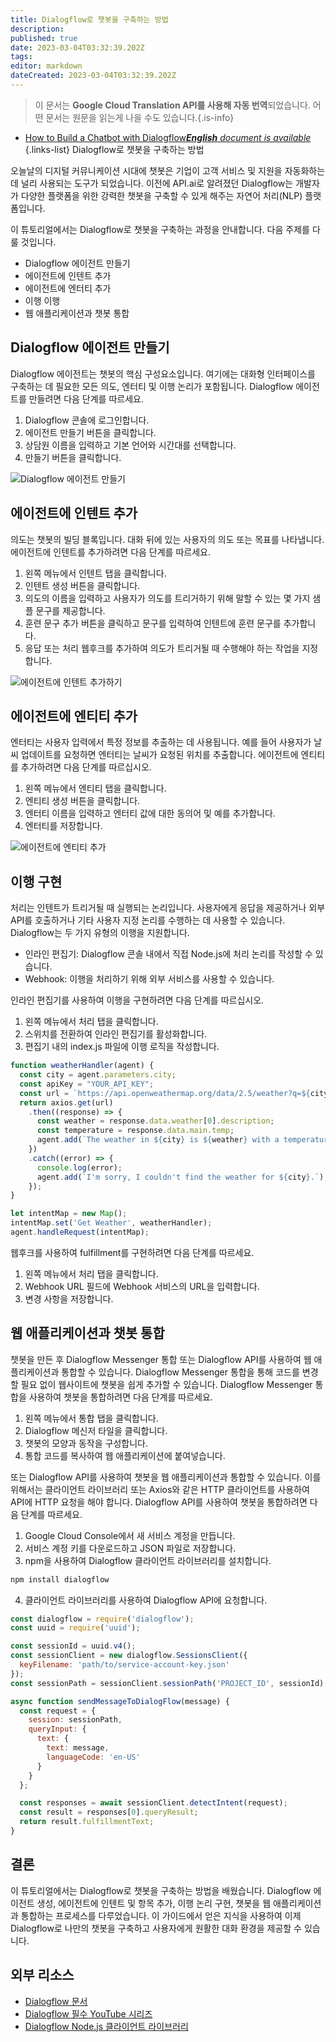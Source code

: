 ```yaml
---
title: Dialogflow로 챗봇을 구축하는 방법
description: 
published: true
date: 2023-03-04T03:32:39.202Z
tags: 
editor: markdown
dateCreated: 2023-03-04T03:32:39.202Z
---
```


> 이 문서는 **Google Cloud Translation API를 사용해 자동 번역**되었습니다.
어떤 문서는 원문을 읽는게 나을 수도 있습니다.{.is-info}



- [How to Build a Chatbot with Dialogflow***English** document is available*](/en/Knowledge-base/Common/how-to-build-a-chatbot-with-dialogflow)
{.links-list}
Dialogflow로 챗봇을 구축하는 방법

오늘날의 디지털 커뮤니케이션 시대에 챗봇은 기업이 고객 서비스 및 지원을 자동화하는 데 널리 사용되는 도구가 되었습니다. 이전에 API.ai로 알려졌던 Dialogflow는 개발자가 다양한 플랫폼을 위한 강력한 챗봇을 구축할 수 있게 해주는 자연어 처리(NLP) 플랫폼입니다.

이 튜토리얼에서는 Dialogflow로 챗봇을 구축하는 과정을 안내합니다. 다음 주제를 다룰 것입니다.

- Dialogflow 에이전트 만들기
- 에이전트에 인텐트 추가
- 에이전트에 엔터티 추가
- 이행 이행
- 웹 애플리케이션과 챗봇 통합

## Dialogflow 에이전트 만들기

Dialogflow 에이전트는 챗봇의 핵심 구성요소입니다. 여기에는 대화형 인터페이스를 구축하는 데 필요한 모든 의도, 엔터티 및 이행 논리가 포함됩니다. Dialogflow 에이전트를 만들려면 다음 단계를 따르세요.

1. Dialogflow 콘솔에 로그인합니다.
2. 에이전트 만들기 버튼을 클릭합니다.
3. 상담원 이름을 입력하고 기본 언어와 시간대를 선택합니다.
4. 만들기 버튼을 클릭합니다.

![Dialogflow 에이전트 만들기](https://i.imgur.com/vy8uSed.png)

## 에이전트에 인텐트 추가

의도는 챗봇의 빌딩 블록입니다. 대화 뒤에 있는 사용자의 의도 또는 목표를 나타냅니다. 에이전트에 인텐트를 추가하려면 다음 단계를 따르세요.

1. 왼쪽 메뉴에서 인텐트 탭을 클릭합니다.
2. 인텐트 생성 버튼을 클릭합니다.
3. 의도의 이름을 입력하고 사용자가 의도를 트리거하기 위해 말할 수 있는 몇 가지 샘플 문구를 제공합니다.
4. 훈련 문구 추가 버튼을 클릭하고 문구를 입력하여 인텐트에 훈련 문구를 추가합니다.
5. 응답 또는 처리 웹후크를 추가하여 의도가 트리거될 때 수행해야 하는 작업을 지정합니다.

![에이전트에 인텐트 추가하기](https://i.imgur.com/fyFhLwB.png)

## 에이전트에 엔티티 추가

엔터티는 사용자 입력에서 특정 정보를 추출하는 데 사용됩니다. 예를 들어 사용자가 날씨 업데이트를 요청하면 엔터티는 날씨가 요청된 위치를 추출합니다. 에이전트에 엔티티를 추가하려면 다음 단계를 따르십시오.

1. 왼쪽 메뉴에서 엔티티 탭을 클릭합니다.
2. 엔티티 생성 버튼을 클릭합니다.
3. 엔터티 이름을 입력하고 엔터티 값에 대한 동의어 및 예를 추가합니다.
4. 엔터티를 저장합니다.

![에이전트에 엔티티 추가](https://i.imgur.com/m5y5W5y.png)

## 이행 구현

처리는 인텐트가 트리거될 때 실행되는 논리입니다. 사용자에게 응답을 제공하거나 외부 API를 호출하거나 기타 사용자 지정 논리를 수행하는 데 사용할 수 있습니다. Dialogflow는 두 가지 유형의 이행을 지원합니다.

- 인라인 편집기: Dialogflow 콘솔 내에서 직접 Node.js에 처리 논리를 작성할 수 있습니다.
- Webhook: 이행을 처리하기 위해 외부 서비스를 사용할 수 있습니다.

인라인 편집기를 사용하여 이행을 구현하려면 다음 단계를 따르십시오.

1. 왼쪽 메뉴에서 처리 탭을 클릭합니다.
2. 스위치를 전환하여 인라인 편집기를 활성화합니다.
3. 편집기 내의 index.js 파일에 이행 로직을 작성합니다.

```javascript
function weatherHandler(agent) {
  const city = agent.parameters.city;
  const apiKey = "YOUR_API_KEY";
  const url = `https://api.openweathermap.org/data/2.5/weather?q=${city}&appid=${apiKey}`;
  return axios.get(url)
    .then((response) => {
      const weather = response.data.weather[0].description;
      const temperature = response.data.main.temp;
      agent.add(`The weather in ${city} is ${weather} with a temperature of ${temperature} degrees.`);
    })
    .catch((error) => {
      console.log(error);
      agent.add(`I'm sorry, I couldn't find the weather for ${city}.`);
    });
}

let intentMap = new Map();
intentMap.set('Get Weather', weatherHandler);
agent.handleRequest(intentMap);
```

웹후크를 사용하여 fulfillment를 구현하려면 다음 단계를 따르세요.

1. 왼쪽 메뉴에서 처리 탭을 클릭합니다.
2. Webhook URL 필드에 Webhook 서비스의 URL을 입력합니다.
3. 변경 사항을 저장합니다.

## 웹 애플리케이션과 챗봇 통합

챗봇을 만든 후 Dialogflow Messenger 통합 또는 Dialogflow API를 사용하여 웹 애플리케이션과 통합할 수 있습니다. Dialogflow Messenger 통합을 통해 코드를 변경할 필요 없이 웹사이트에 챗봇을 쉽게 추가할 수 있습니다. Dialogflow Messenger 통합을 사용하여 챗봇을 통합하려면 다음 단계를 따르세요.

1. 왼쪽 메뉴에서 통합 탭을 클릭합니다.
2. Dialogflow 메신저 타일을 클릭합니다.
3. 챗봇의 모양과 동작을 구성합니다.
4. 통합 코드를 복사하여 웹 애플리케이션에 붙여넣습니다.

또는 Dialogflow API를 사용하여 챗봇을 웹 애플리케이션과 통합할 수 있습니다. 이를 위해서는 클라이언트 라이브러리 또는 Axios와 같은 HTTP 클라이언트를 사용하여 API에 HTTP 요청을 해야 합니다. Dialogflow API를 사용하여 챗봇을 통합하려면 다음 단계를 따르세요.

1. Google Cloud Console에서 새 서비스 계정을 만듭니다.
2. 서비스 계정 키를 다운로드하고 JSON 파일로 저장합니다.
3. npm을 사용하여 Dialogflow 클라이언트 라이브러리를 설치합니다.

```bash
npm install dialogflow
```

4. 클라이언트 라이브러리를 사용하여 Dialogflow API에 요청합니다.

```javascript
const dialogflow = require('dialogflow');
const uuid = require('uuid');

const sessionId = uuid.v4();
const sessionClient = new dialogflow.SessionsClient({
  keyFilename: 'path/to/service-account-key.json'
});
const sessionPath = sessionClient.sessionPath('PROJECT_ID', sessionId);

async function sendMessageToDialogFlow(message) {
  const request = {
    session: sessionPath,
    queryInput: {
      text: {
        text: message,
        languageCode: 'en-US'
      }
    }
  };

  const responses = await sessionClient.detectIntent(request);
  const result = responses[0].queryResult;
  return result.fulfillmentText;
}
```

## 결론

이 튜토리얼에서는 Dialogflow로 챗봇을 구축하는 방법을 배웠습니다. Dialogflow 에이전트 생성, 에이전트에 인텐트 및 항목 추가, 이행 논리 구현, 챗봇을 웹 애플리케이션과 통합하는 프로세스를 다루었습니다. 이 가이드에서 얻은 지식을 사용하여 이제 Dialogflow로 나만의 챗봇을 구축하고 사용자에게 원활한 대화 환경을 제공할 수 있습니다.

## 외부 리소스

- [Dialogflow 문서](https://cloud.google.com/dialogflow/docs/)
- [Dialogflow 필수 YouTube 시리즈](https://www.youtube.com/playlist?list=PLIivdWyY5sqJxnwJhe3etaK7utrBiPBQ2)
- [Dialogflow Node.js 클라이언트 라이브러리](https://www.npmjs.com/package/dialogflow)